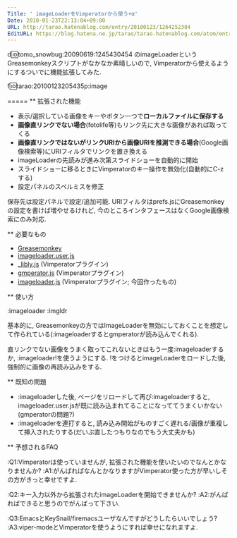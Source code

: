 ```yaml
---
Title: ' imageLoaderをVimperatorから使う+α'
Date: 2010-01-23T22:13:04+09:00
URL: http://tarao.hatenablog.com/entry/20100123/1264252384
EditURL: https://blog.hatena.ne.jp/tarao/tarao.hatenablog.com/atom/entry/6653586347149236365
---
```


d:id:tomo_snowbug:20090619:1245430454 のimageLoaderというGreasemonkeyスクリプトがなかなか素晴しいので, Vimperatorから使えるようにするついでに機能拡張してみた.

f:id:tarao:20100123205435p:image

=====
** 拡張された機能

- 表示/選択している画像をキーやボタン一つで<b>ローカルファイルに保存する</b>
- <b>画像直リンクでない場合</b>(fotolife等)もリンク先に大きな画像があれば取ってくる
- <b>画像直リンクではないがリンクURIから画像URIを推測できる場合</b>(Google画像検索等)にURIフィルタでリンクを置き換える
- imageLoaderの先読みが進み次第スライドショーを自動的に開始
- スライドショーに移るときにVimperatorのキー操作を無効化(自動的にC-zする)
- 設定パネルのスペルミスを修正

保存先は設定パネルで設定/追加可能. URIフィルタはprefs.jsにGreasemonkeyの設定を書けば増やせるけれど, 今のところインタフェースはなくGoogle画像検索にのみ対応.

** 必要なもの

- <a href="https://addons.mozilla.org/ja/firefox/addon/748">Greasemonkey</a>
- <a href="http://userscripts.org/scripts/show/27369">imageloader.user.js</a>
- <a href="http://coderepos.org/share/browser/lang/javascript/vimperator-plugins/trunk/_libly.js">_libly.js</a> (Vimperatorプラグイン)
- <a href="http://coderepos.org/share/browser/lang/javascript/vimperator-plugins/trunk/gmperator.js">gmperator.js</a> (Vimperatorプラグイン)
- <a href="http://github.com/tarao/dotfiles/blob/master/.vimperator/plugin/imageloader.js">imageloader.js</a> (Vimperatorプラグイン; 今回作ったもの)

** 使い方

:imageloader
:imgldr

基本的に, Greasemonkeyの方ではImageLoaderを無効にしておくことを想定して作られている(:imageloaderするとgmperatorが読み込んでくれる).

直リンクでない画像をうまく取ってこれないときはもう一度:imageloaderするか, :imageloader!を使うようにする. !をつけるとimageLoaderをロードした後, 強制的に画像の再読み込みをする.

** 既知の問題

- :imageloaderした後, ページをリロードして再び:imageloaderすると, imageloader.user.jsが既に読み込まれてることになっててうまくいかない(gmperatorの問題?)
- :imageloaderを連打すると, 読み込み開始がものすごく遅れる/画像が重複して挿入されたりする(だいぶ直したつもりなのでもう大丈夫かも)

** 予想されるFAQ

:Q1:Vimperatorは使っていませんが, 拡張された機能を使いたいのでなんとかなりませんか?
:A1:がんばればなんとかなりますがVimperator使った方が早いしその方がきっと幸せですよ.

:Q2:キー入力以外から拡張されたimageLoaderを開始できませんか?
:A2:がんばればできると思うのでがんばって下さい.

:Q3:EmacsとKeySnail/firemacsユーザなんですがどうしたらいいでしょう?
:A3:viper-modeとVimperatorを使うようにすれば幸せになれますよ.
